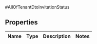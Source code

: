 #AllOfTenantDtoInvitationStatus

## Properties
Name | Type | Description | Notes
------------ | ------------- | ------------- | -------------

